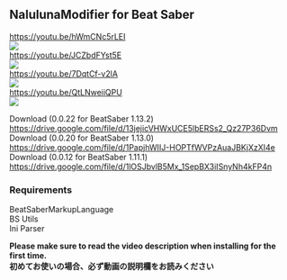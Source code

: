 ## NalulunaModifier for Beat Saber

https://youtu.be/hWmCNc5rLEI  
[![](https://img.youtube.com/vi/hWmCNc5rLEI/0.jpg)](https://www.youtube.com/watch?v=hWmCNc5rLEI)  
https://youtu.be/JCZbdFYst5E  
[![](https://img.youtube.com/vi/JCZbdFYst5E/0.jpg)](https://www.youtube.com/watch?v=JCZbdFYst5E)  
https://youtu.be/7DqtCf-v2lA  
[![](https://img.youtube.com/vi/7DqtCf-v2lA/0.jpg)](https://www.youtube.com/watch?v=7DqtCf-v2lA)  
https://youtu.be/QtLNweiiQPU  
[![](https://img.youtube.com/vi/QtLNweiiQPU/0.jpg)](https://www.youtube.com/watch?v=QtLNweiiQPU)  
  
Download (0.0.22 for BeatSaber 1.13.2) https://drive.google.com/file/d/13jejicVHWxUCE5lbERSs2_Qz27P36Dvm  
Download (0.0.20 for BeatSaber 1.13.0) https://drive.google.com/file/d/1PapjhWIIJ-HOPTfWVPzAuaJBKjXzXI4e  
Download (0.0.12 for BeatSaber 1.11.1) https://drive.google.com/file/d/1lOSJbvlB5Mx_1SepBX3iISnyNh4kFP4n  

### Requirements
BeatSaberMarkupLanguage  
BS Utils  
Ini Parser  

**Please make sure to read the video description when installing for the first time.**  
**初めてお使いの場合、必ず動画の説明欄をお読みください**
